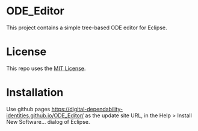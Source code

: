 # ODE_Editor

This project contains a simple tree-based ODE editor for Eclipse.

# License

This repo uses the [MIT License](https://github.com/Digital-Dependability-Identities/ODE_Editor/blob/main/LICENSE).

# Installation

Use github pages https://digital-dependability-identities.github.io/ODE_Editor/ as the update site URL, in the Help > Install New Software… dialog of Eclipse.
